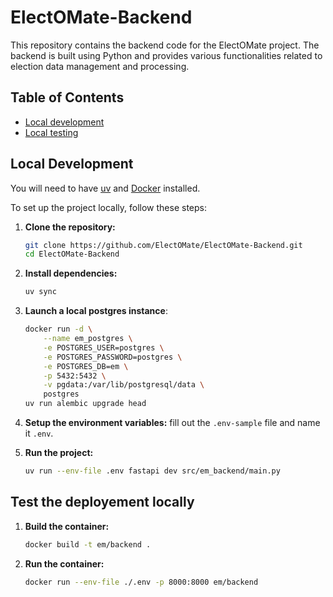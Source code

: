 # ElectOMate-Backend

This repository contains the backend code for the ElectOMate project. The backend is built using Python and provides various functionalities related to election data management and processing.

## Table of Contents

- [Local development](#local-development)
- [Local testing](#test-the-deployement-locally)

## Local Development

You will need to have [uv](https://docs.astral.sh/uv/getting-started/installation/) and [Docker](https://docs.docker.com/get-started/introduction/get-docker-desktop/) installed.

To set up the project locally, follow these steps:

1. **Clone the repository:**

    ```bash
    git clone https://github.com/ElectOMate/ElectOMate-Backend.git
    cd ElectOMate-Backend
    ```

2. **Install dependencies:**

    ```bash
    uv sync
    ```

3. **Launch a local postgres instance**:

    ```bash
    docker run -d \
        --name em_postgres \
        -e POSTGRES_USER=postgres \
        -e POSTGRES_PASSWORD=postgres \
        -e POSTGRES_DB=em \
        -p 5432:5432 \
        -v pgdata:/var/lib/postgresql/data \
        postgres
    uv run alembic upgrade head
    ```

4. **Setup the environment variables:** fill out the `.env-sample` file and name it `.env`.

5. **Run the project:**

    ```bash
    uv run --env-file .env fastapi dev src/em_backend/main.py
    ```

## Test the deployement locally

1. **Build the container:**

    ```bash
    docker build -t em/backend .
    ```

2. **Run the container:**

    ```bash
    docker run --env-file ./.env -p 8000:8000 em/backend
    ```
